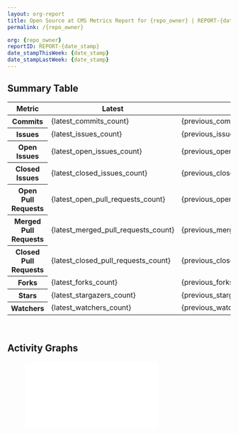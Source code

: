 ```yaml
---
layout: org-report
title: Open Source at CMS Metrics Report for {repo_owner} | REPORT-{date_stamp}
permalink: /{repo_owner}

org: {repo_owner}
reportID: REPORT-{date_stamp}
date_stampThisWeek: {date_stamp}
date_stampLastWeek: {date_stamp}
---
```

<div class="summary-table">
  <table class="usa-table usa-table--borderless">
    <h2> Summary Table </h2>
    <thead>
      <tr>
        <th scope="col">Metric</th>
        <th scope="col">Latest</th>
        <th scope="col">Previous</th>
        <th scope="col">Diff</th>
        <th scope="col">% Diff</th>
      </tr>
    </thead>
    <tbody>
      <tr>
        <th scope="row">Commits</th>
        <td>{latest_commits_count}</td>
        <td>{previous_commits_count}</td>
        <td style="color: {commits_count_diff_color}" >{commits_count_diff}</td>
        <td style="color: {commits_count_diff_percent_color}" >{commits_count_diff_percent}%</td>
      </tr>
      <tr>
        <th scope="row">Issues</th>
        <td>{latest_issues_count}</td>
        <td>{previous_issues_count}</td>
        <td style="color: {issues_count_diff_color}" >{issues_count_diff}</td>
        <td style="color: {issues_count_diff_percent_color}" >{issues_count_diff_percent}%</td>
      </tr>
      <tr>
        <th scope="row">Open Issues</th>
        <td>{latest_open_issues_count}</td>
        <td>{previous_open_issues_count}</td>
        <td style="color: {open_issues_count_diff_color}" >{open_issues_count_diff}</td>
        <td style="color: {open_issues_count_diff_percent_color}" >{open_issues_count_diff_percent}%</td>
      </tr>
      <tr>
        <th scope="row">Closed Issues</th>
        <td>{latest_closed_issues_count}</td>
        <td>{previous_closed_issues_count}</td>
        <td style="color: {closed_issues_count_diff_color}" >{closed_issues_count_diff}</td>
        <td style="color: {closed_issues_count_diff_percent_color}" >{closed_issues_count_diff_percent}%</td>
      </tr>
      <tr>
        <th scope="row">Open Pull Requests</th>
        <td>{latest_open_pull_requests_count}</td>
        <td>{previous_open_pull_requests_count}</td>
        <td style="color: {open_pull_requests_count_diff_color}" >{open_pull_requests_count_diff}</td>
        <td style="color: {open_pull_requests_count_diff_percent_color}" >{open_pull_requests_count_diff_percent}%</td>
      </tr>
      <tr>
        <th scope="row">Merged Pull Requests</th>
        <td>{latest_merged_pull_requests_count}</td>
        <td>{previous_merged_pull_requests_count}</td>
        <td style="color: {merged_pull_requests_count_diff_color}" >{merged_pull_requests_count_diff}</td>
        <td style="color: {merged_pull_requests_count_diff_percent_color}" >{merged_pull_requests_count_diff_percent}%</td>
      </tr>
      <tr>
        <th scope="row">Closed Pull Requests</th>
        <td>{latest_closed_pull_requests_count}</td>
        <td>{previous_closed_pull_requests_count}</td>
        <td style="color: {closed_pull_requests_count_diff_color}" >{closed_pull_requests_count_diff}</td>
        <td style="color: {closed_pull_requests_count_diff_percent_color}" >{closed_pull_requests_count_diff_percent}%</td>
      </tr>
      <tr>
        <th scope="row">Forks</th>
        <td>{latest_forks_count}</td>
        <td>{previous_forks_count}</td>
        <td style="color: {forks_count_diff_color}" >{forks_count_diff}</td>
        <td style="color: {forks_count_diff_percent_color}" >{forks_count_diff_percent}%</td>
      </tr>
      <tr>
        <th scope="row">Stars</th>
        <td>{latest_stargazers_count}</td>
        <td>{previous_stargazers_count}</td>
        <td style="color: {stargazers_count_diff_color}" >{stargazers_count_diff}</td>
        <td style="color: {stargazers_count_diff_percent_color}" >{stargazers_count_diff_percent}%</td>
      </tr>
      <tr>
        <th scope="row">Watchers</th>
        <td>{latest_watchers_count}</td>
        <td>{previous_watchers_count}</td>
        <td style="color: {watchers_count_diff_color}" >{watchers_count_diff}</td>
        <td style="color: {watchers_count_diff_percent_color}" >{watchers_count_diff_percent}%</td>
      </tr>
    </tbody>
  </table>
</div>
<div class="graph-container">
  <br>
  <h2>Activity Graphs</h2>
  <div class="row">
    <!--- Issues/PRs Status Breakdown Graph -->
    <figure>
      <embed type="image/svg+xml" src="_graphs/{repo_owner}/{repo_name}/issue_guage_{repo_name}_data.svg" />
    </figure>
  </div>
</div>